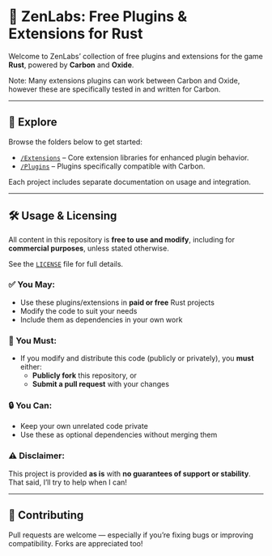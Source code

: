 # 🧩 ZenLabs: Free Plugins & Extensions for Rust

Welcome to ZenLabs’ collection of free plugins and extensions for the game **Rust**, powered by **Carbon** and **Oxide**.

Note: Many extensions plugins can work between Carbon and Oxide, however these are specifically tested in and written for Carbon.

---

## 📂 Explore

Browse the folders below to get started:

- [`/Extensions`](./src/Carbon.Extensions) – Core extension libraries for enhanced plugin behavior.
- [`/Plugins`](./src/Carbon.Plugins) – Plugins specifically compatible with Carbon.

Each project includes separate documentation on usage and integration.

---

## 🛠️ Usage & Licensing

All content in this repository is **free to use and modify**, including for **commercial purposes**, unless stated otherwise.

See the [`LICENSE`](./LICENSE) file for full details.

### ✅ You May:
- Use these plugins/extensions in **paid or free** Rust projects
- Modify the code to suit your needs
- Include them as dependencies in your own work

### 🧾 You Must:
- If you modify and distribute this code (publicly or privately), you **must** either:
  - **Publicly fork** this repository, or
  - **Submit a pull request** with your changes

### 🔒 You Can:
- Keep your own unrelated code private
- Use these as optional dependencies without merging them

### ⚠️ Disclaimer:
This project is provided **as is** with **no guarantees of support or stability**. That said, I’ll try to help when I can!

---

## 🤝 Contributing

Pull requests are welcome — especially if you’re fixing bugs or improving compatibility. Forks are appreciated too!
